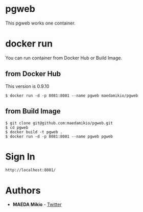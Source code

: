 # pgweb

This pgweb works one container.

# docker run

You can run container from Docker Hub or Build Image.

## from Docker Hub

This version is 0.9.10

```
$ docker run -d -p 8081:8081 --name pgweb maedamikio/pgweb
```

## from Build Image

```
$ git clone git@github.com:maedamikio/pgweb.git
$ cd pgweb
$ docker build -t pgweb .
$ docker run -d -p 8081:8081 --name pgweb pgweb
```

# Sign In

```
http://localhost:8081/
```

# Authors

* **MAEDA Mikio** - [Twitter](https://twitter.com/maeda_mikio)
